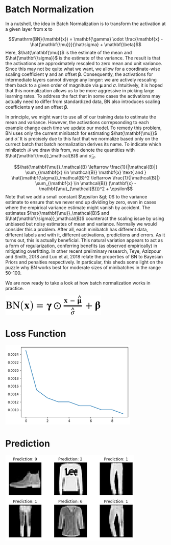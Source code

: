 # Batch Normalization
In a nutshell, the idea in Batch Normalization is to transform the activation at a given layer from $\mathbf{x}$ to

$$\mathrm{BN}(\mathbf{x}) = \mathbf{\gamma} \odot \frac{\mathbf{x} - \hat{\mathbf{\mu}}}{\hat\sigma} + \mathbf{\beta}$$
Here, $\hat{\mathbf{\mu}}$ is the estimate of the mean and $\hat{\mathbf{\sigma}}$ is the estimate of the variance. The result is that the activations are approximately rescaled to zero mean and unit variance. Since this may not be quite what we want, we allow for a coordinate-wise scaling coefficient $\mathbf{\gamma}$ and an offset $\mathbf{\beta}$. Consequently, the activations for intermediate layers cannot diverge any longer: we are actively rescaling them back to a given order of magnitude via $\mathbf{\mu}$ and $\sigma$. Intuitively, it is hoped that this normalization allows us to be more aggressive in picking large learning rates. To address the fact that in some cases the activations may actually need to differ from standardized data, BN also introduces scaling coefficients $\mathbf{\gamma}$ and an offset $\mathbf{\beta}$.

In principle, we might want to use all of our training data to estimate the mean and variance. However, the activations correpsonding to each example change each time we update our model. To remedy this problem, BN uses only the current minibatch for estimating $\hat{\mathbf{\mu}}$ and $\hat\sigma$. It is precisely due to this fact that we normalize based only on the currect batch that batch normalization derives its name. To indicate which minibatch $\mathcal{B}$ we draw this from, we denote the quantities with $\hat{\mathbf{\mu}}_\mathcal{B}$ and $\hat\sigma_\mathcal{B}$.

$$\hat{\mathbf{\mu}}_\mathcal{B} \leftarrow \frac{1}{|\mathcal{B}|} \sum_{\mathbf{x} \in \mathcal{B}} \mathbf{x}
\text{ and }
\hat{\mathbf{\sigma}}_\mathcal{B}^2 \leftarrow \frac{1}{|\mathcal{B}|} \sum_{\mathbf{x} \in \mathcal{B}} (\mathbf{x} - \mathbf{\mu}_{\mathcal{B}})^2 + \epsilon$$
Note that we add a small constant $\epsilon &gt; 0$ to the variance estimate to ensure that we never end up dividing by zero, even in cases where the empirical variance estimate might vanish by accident. The estimates $\hat{\mathbf{\mu}}_\mathcal{B}$ and $\hat{\mathbf{\sigma}}_\mathcal{B}$ counteract the scaling issue by using unbiased but noisy estimates of mean and variance. Normally we would consider this a problem. After all, each minibatch has different data, different labels and with it, different activations, predictions and errors. As it turns out, this is actually beneficial. This natural variation appears to act as a form of regularization, conferring benefits (as observed empirically) in mitigating overfitting. In other recent preliminary research, Teye, Azizpour and Smith, 2018 and Luo et al, 2018 relate the properties of BN to Bayesian Priors and penalties respectively. In particular, this sheds some light on the puzzle why BN works best for moderate sizes of minibatches in the range 50-100.

We are now ready to take a look at how batch normalization works in practice.

![batch](batch.svg)
# Loss Function
![loss](loss.png)
# Prediction
![prediction](prediction.png)